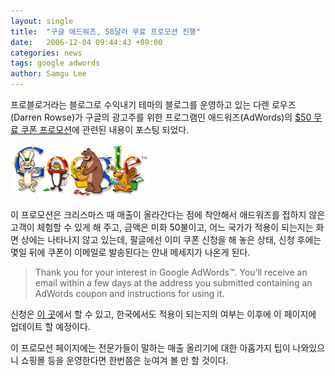```yaml
---
layout: single
title:  "구글 애드워즈, 50달러 무료 프로모션 진행"
date:   2006-12-04 09:44:43 +09:00
categories: news
tags: google adwords
author: Samgu Lee
---
```

프로블로거라는 블로그로 수익내기 테마의 블로그를 운영하고 있는 다렌 로우즈(Darren Rowse)가 구글의 광고주를 위한 프로그램인 애드워즈(AdWords)의 [$50 무료 쿠폰 프로모션](http://www.problogger.net/archives/2006/12/04/adwords-offer-50-free-ads-for-new-advertisers/)에 관련된 내용이 포스팅 되었다.

![구글의 기념일 로고](/assets/google-adwords-50-dollors-promotion.gif)

이 프로모션은 크리스마스 때 매출이 올라간다는 점에 착안해서 애드워즈를 접하지 않은 고객이 체험할 수 있게 해 주고, 금액은 미화 50불이고, 어느 국가가 적용이 되는지는 화면 상에는 나타나지 않고 있는데, 팔글에선 이미 쿠폰 신청을 해 놓은 상태, 신청 후에는 몇일 뒤에 쿠폰이 이메일로 발송된다는 안내 메세지가 나온게 된다.

> Thank you for your interest in Google AdWords™. You&#8217;ll receive an email within a few days at the address you submitted containing an AdWords coupon and instructions for using it. 

신청은 [이 곳](http://services.google.com/marketing/links/au-oa-sitetargeting/)에서 할 수 있고, 한국에서도 적용이 되는지의 여부는 이후에 이 페이지에 업데이트 할 예정이다.

이 프로모션 페이지에는 전문가들이 말하는 매출 올리기에 대한 아홉가지 팁이 나와있으니 쇼핑몰 등을 운영한다면 한번쯤은 눈여겨 볼 만 할 것이다.
